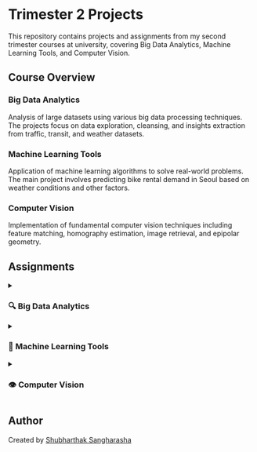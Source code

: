 # Trimester 2 Projects

This repository contains projects and assignments from my second trimester courses at university, covering Big Data Analytics, Machine Learning Tools, and Computer Vision.

## Course Overview

### Big Data Analytics
Analysis of large datasets using various big data processing techniques. The projects focus on data exploration, cleansing, and insights extraction from traffic, transit, and weather datasets.

### Machine Learning Tools
Application of machine learning algorithms to solve real-world problems. The main project involves predicting bike rental demand in Seoul based on weather conditions and other factors.

### Computer Vision
Implementation of fundamental computer vision techniques including feature matching, homography estimation, image retrieval, and epipolar geometry.

## Assignments

<details>
<summary><h3>🔍 Big Data Analytics</h3></summary>

| Assignment | Datasets | Notebooks | PDF Reports | Live Demo |
|------------|----------|-----------|------------|-----------|
| Assignment 1 | - | - | [a1944839_Shubharthak_Sangharasha_Assignment1-Part_A.pdf](https://github.com/shubharthaksangharsha/trimester2/blob/main/big-data-project/a1944839_Shubharthak_Sangharasha_Assignment1-Part_A.pdf) | - |
| Assignment 2 | [traffic_data.csv](https://github.com/shubharthaksangharsha/trimester2/blob/main/big-data-project/dataset/traffic_data.csv), [transit_data.csv](https://github.com/shubharthaksangharsha/trimester2/blob/main/big-data-project/dataset/transit_data.csv), [weather_data.csv](https://github.com/shubharthaksangharsha/trimester2/blob/main/big-data-project/dataset/weather_data.csv) | [Assignment2_Big_Data_Analysis.ipynb](https://github.com/shubharthaksangharsha/trimester2/blob/main/big-data-project/Assignment2_Big_Data_Analysis.ipynb) | - | - |

**Project Details:**
- **Assignment 1**: Analysis of traffic data patterns (with Part A report)
- **Assignment 2**: Comprehensive data analysis of urban transportation systems
</details>

<details>
<summary><h3>🤖 Machine Learning Tools</h3></summary>

| Assignment | Datasets | Notebooks | PDF Reports | Live Demo |
|------------|----------|-----------|------------|-----------|
| Assignment 1 | [SeoulBikeData.csv](https://github.com/shubharthaksangharsha/trimester2/blob/main/ml-tools/assingment1/SeoulBikeData.csv), [CleanedSeoulBikeData.csv](https://github.com/shubharthaksangharsha/trimester2/blob/main/ml-tools/assingment1/CleanedSeoulBikeData.csv) | [A1-a1944839-shubharthak-2025-ml-tools.ipynb](https://github.com/shubharthaksangharsha/trimester2/blob/main/ml-tools/assingment1/A1-a1944839-shubharthak-2025-ml-tools.ipynb) | [A1-a1944839-shubharthak-2025-ml-tools.pdf](https://github.com/shubharthaksangharsha/trimester2/blob/main/ml-tools/assingment1/pdf/A1-a1944839-shubharthak-2025-ml-tools.pdf) | [mlt-a1.devshubh.me](https://mlt-a1.devshubh.me) |

**Project Details:**
- **Seoul Bike Rental Prediction**: A machine learning solution with multiple models to predict bike rental demand based on weather and seasonal factors
</details>

<details>
<summary><h3>👁️ Computer Vision</h3></summary>

| Assignment | Datasets | Notebooks | PDF Reports | Live Demo |
|------------|----------|-----------|------------|-----------|
| Assignment 2 | Book Covers, Landmarks, Museum Paintings | [Assignment_2_Notebook.ipynb](https://github.com/shubharthaksangharsha/trimester2/blob/main/opencv/Assignment_2_Notebook.ipynb) | - | [a2-cv.devshubh.me](https://a2-cv.devshubh.me) |

**Project Details:**
- **Computer Vision Explorer**: An interactive application demonstrating feature matching, homography estimation, image retrieval, and epipolar geometry
</details>

## Author
Created by [Shubharthak Sangharasha](https://devshubh.me/) 